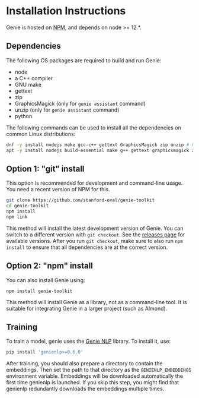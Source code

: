 # Installation Instructions

Genie is hosted on [NPM](https://npmjs.com), and depends on node >= 12.*.

## Dependencies

The following OS packages are required to build and run Genie:
- node
- a C++ compiler
- GNU make
- gettext
- zip
- GraphicsMagick (only for `genie assistant` command)
- unzip (only for `genie assistant` command)
- python

The following commands can be used to install all the dependencies on common Linux distributions:

```bash
dnf -y install nodejs make gcc-c++ gettext GraphicsMagick zip unzip # Fedora/RHEL
apt -y install nodejs build-essential make g++ gettext graphicsmagick zip unzip python # Ubuntu/Debian
```

## Option 1: "git" install

This option is recommended for development and command-line usage. 
You need a recent version of NPM for this.

```bash
git clone https://github.com/stanford-oval/genie-toolkit
cd genie-toolkit
npm install
npm link
```

This method will install the latest development version of Genie. You can switch
to a different version with `git checkout`. See the [releases page](https://github.com/stanford-oval/genie-toolkit/releases)
for available versions. After you run `git checkout`, make sure to also run
`npm install` to ensure that all dependencies are at the correct version.

## Option 2: "npm" install

You can also install Genie using:
```
npm install genie-toolkit
```

This method will install Genie as a library, not as a command-line tool. It is suitable for integrating Genie in a larger project (such as Almond). 

## Training

To train a model, genie uses the [Genie NLP](https://github.com/stanford-oval/genienlp) library. To install it, use:
```bash
pip install 'genienlp>=0.6.0'
```

After training, you should also prepare a directory to contain the embeddings.
Then set the path to that directory as the `GENIENLP_EMBEDDINGS` environment variable.
Embeddings will be downloaded automatically the first time genienlp is launched.
If you skip this step, you might find that genienlp redundantly downloads the embeddings multiple times.
